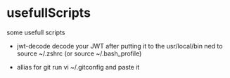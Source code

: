 # usefullScripts
some usefull scripts

- jwt-decode <JWT>
  decode your JWT
after putting it to the usr/local/bin
ned to source ~/.zshrc (or source ~/.bash_profile)

- allias for git
  run vi ~/.gitconfig and paste it
